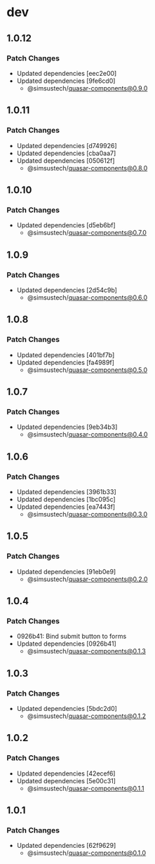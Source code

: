 # dev

## 1.0.12

### Patch Changes

- Updated dependencies [eec2e00]
- Updated dependencies [9fe6cd0]
  - @simsustech/quasar-components@0.9.0

## 1.0.11

### Patch Changes

- Updated dependencies [d749926]
- Updated dependencies [cba0aa7]
- Updated dependencies [050612f]
  - @simsustech/quasar-components@0.8.0

## 1.0.10

### Patch Changes

- Updated dependencies [d5eb6bf]
  - @simsustech/quasar-components@0.7.0

## 1.0.9

### Patch Changes

- Updated dependencies [2d54c9b]
  - @simsustech/quasar-components@0.6.0

## 1.0.8

### Patch Changes

- Updated dependencies [401bf7b]
- Updated dependencies [fa4989f]
  - @simsustech/quasar-components@0.5.0

## 1.0.7

### Patch Changes

- Updated dependencies [9eb34b3]
  - @simsustech/quasar-components@0.4.0

## 1.0.6

### Patch Changes

- Updated dependencies [3961b33]
- Updated dependencies [1bc095c]
- Updated dependencies [ea7443f]
  - @simsustech/quasar-components@0.3.0

## 1.0.5

### Patch Changes

- Updated dependencies [91eb0e9]
  - @simsustech/quasar-components@0.2.0

## 1.0.4

### Patch Changes

- 0926b41: Bind submit button to forms
- Updated dependencies [0926b41]
  - @simsustech/quasar-components@0.1.3

## 1.0.3

### Patch Changes

- Updated dependencies [5bdc2d0]
  - @simsustech/quasar-components@0.1.2

## 1.0.2

### Patch Changes

- Updated dependencies [42ecef6]
- Updated dependencies [5e00c31]
  - @simsustech/quasar-components@0.1.1

## 1.0.1

### Patch Changes

- Updated dependencies [62f9629]
  - @simsustech/quasar-components@0.1.0
